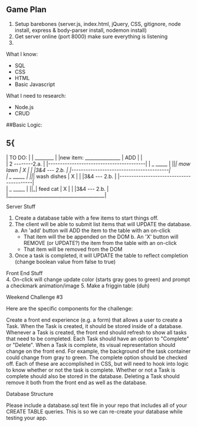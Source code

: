 ## Game Plan

1. Setup barebones (server.js, index.html, jQuery, CSS, gitignore, node install, express & body-parser install, nodemon install)
2. Get server online (port 8000) make sure everything is listening
3.

What I know:
+ SQL
+ CSS
+ HTML
+ Basic Javascript

What I need to research:
+ Node.js
+ CRUD

##Basic Logic:

5{
-------------------------------------------
|   TO DO:                                |
|                            ________     |
|new item: _______________  |  ADD   |    |  
|          2                 --------2.a. |
|-----------------------------------------|
| _                 _____                 |
||_|  mow lawn      | X |                 |
|3&4                 ---  2.b.            |
|-----------------------------------------|                                         
| _                 _____                 |
||_|  wash dishes   | X |                 |
|3&4                 --- 2.b.             |
|-----------------------------------------|                                         
| _                 _____                 |
||_|  feed cat      | X |                 |
|3&4                 --- 2.b.             |
|_________________________________________|

Server Stuff
1. Create a database table with a few items to start things off.
2. The client will be able to submit list items that will UPDATE the database.  
  a. An 'add' button will ADD the item to the table with an on-click
      + That item will the be appended on the DOM
  b. An 'X' button will REMOVE (or UPDATE?) the item from the table with an on-click
      + That item will be removed from the DOM
3. Once a task is completed, it will UPDATE the table to reflect completion (change boolean value from false to true)

Front End Stuff    
4. On-click will change update color (starts gray goes to green) and prompt a checkmark animation/image
5. Make a friggin table (duh)


Weekend Challenge #3


Here are the specific components for the challenge:

Create a front end experience (e.g. a form) that allows a user to create a Task.
When the Task is created, it should be stored inside of a database.
Whenever a Task is created, the front end should refresh to show all tasks that need to be completed.
Each Task should have an option to "Complete" or "Delete".
When a Task is complete, its visual representation should change on the front end. For example, the background of the task container could change from gray to green. The complete option should be checked off. Each of these are accomplished in CSS, but will need to hook into logic to know whether or not the task is complete.
Whether or not a Task is complete should also be stored in the database.
Deleting a Task should remove it both from the front end as well as the database.

Database Structure

Please include a database.sql text file in your repo that includes all of your CREATE TABLE queries. This is so we can re-create your database while testing your app.

